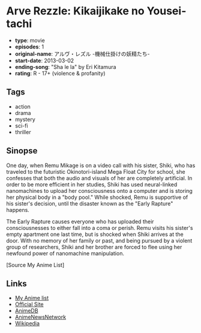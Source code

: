 # Arve Rezzle: Kikaijikake no Yousei-tachi

-   **type**: movie
-   **episodes**: 1
-   **original-name**: アルヴ・レズル -機械仕掛けの妖精たち-
-   **start-date**: 2013-03-02
-   **ending-song**: "Sha le la" by Eri Kitamura
-   **rating**: R - 17+ (violence & profanity)

## Tags

-   action
-   drama
-   mystery
-   sci-fi
-   thriller

## Sinopse

One day, when Remu Mikage is on a video call with his sister, Shiki, who has traveled to the futuristic Okinotori-island Mega Float City for school, she confesses that both the audio and visuals of her are completely artificial. In order to be more efficient in her studies, Shiki has used neural-linked nanomachines to upload her consciousness onto a computer and is storing her physical body in a "body pool." While shocked, Remu is supportive of his sister's decision, until the disaster known as the "Early Rapture" happens.

The Early Rapture causes everyone who has uploaded their consciousnesses to either fall into a coma or perish. Remu visits his sister's empty apartment one last time, but is shocked when Shiki arrives at the door. With no memory of her family or past, and being pursued by a violent group of researchers, Shiki and her brother are forced to flee using her newfound power of nanomachine manipulation.

[Source My Anime List]

## Links

-   [My Anime list](https://myanimelist.net/anime/13863/Arve_Rezzle__Kikaijikake_no_Yousei-tachi)
-   [Official Site](http://www.animemirai.jp/c3.php)
-   [AnimeDB](http://anidb.info/perl-bin/animedb.pl?show=anime&aid=8878)
-   [AnimeNewsNetwork](http://www.animenewsnetwork.com/encyclopedia/anime.php?id=14513)
-   [Wikipedia](http://en.wikipedia.org/wiki/Arve_Rezzle:_Kikaijikake_no_Y%C5%8Dseitachi)
